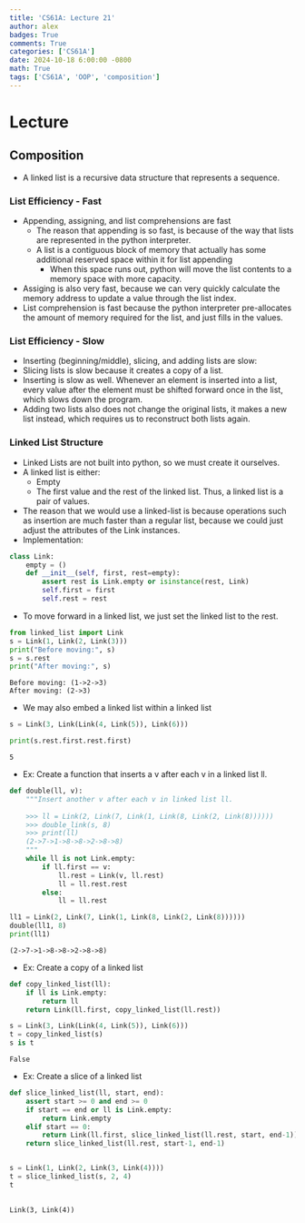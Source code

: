 ```yaml
---
title: 'CS61A: Lecture 21'
author: alex
badges: True
comments: True
categories: ['CS61A']
date: 2024-10-18 6:00:00 -0800
math: True
tags: ['CS61A', 'OOP', 'composition']
---
```


# Lecture

## Composition
- A linked list is a recursive data structure that represents a sequence.
### List Efficiency - Fast
- Appending, assigning, and list comprehensions are fast
    - The reason that appending is so fast, is because of the way that lists are represented in the python interpreter.
    - A list is a contiguous block of memory that actually has some additional reserved space within it for list appending
        - When this space runs out, python will move the list contents to a memory space with more capacity.
- Assiging is also very fast, because we can very quickly calculate the memory address to update a value through the list index.
- List comprehension is fast because the python interpreter pre-allocates the amount of memory required for the list, and just fills in the values.

### List Efficiency - Slow
- Inserting (beginning/middle), slicing, and adding lists are slow:
- Slicing lists is slow because it creates a copy of a list.
- Inserting is slow as well. Whenever an element is inserted into a list, every value after the element must be shifted forward once in the list, which slows down the program. 
- Adding two lists also does not change the original lists, it makes a new list instead, which requires us to reconstruct both lists again.

### Linked List Structure
- Linked Lists are not built into python, so we must create it ourselves.
- A linked list is either:
    - Empty
    - The first value and the rest of the linked list. Thus, a linked list is a pair of values.
- The reason that we would use a linked-list is because operations such as insertion are much faster than a regular list, because we could just adjust the attributes of the Link instances.
- Implementation:


```python
class Link:
    empty = ()
    def __init__(self, first, rest=empty):
        assert rest is Link.empty or isinstance(rest, Link)
        self.first = first
        self.rest = rest
```

- To move forward in a linked list, we just set the linked list to the rest.


```python
from linked_list import Link
s = Link(1, Link(2, Link(3)))
print("Before moving:", s)
s = s.rest
print("After moving:", s)
```

    Before moving: (1->2->3)
    After moving: (2->3)


- We may also embed a linked list within a linked list


```python
s = Link(3, Link(Link(4, Link(5)), Link(6)))

print(s.rest.first.rest.first)
```

    5


- Ex: Create a function that inserts a v after each v in a linked list ll.


```python
def double(ll, v):
    """Insert another v after each v in linked list ll.
    
    >>> ll = Link(2, Link(7, Link(1, Link(8, Link(2, Link(8))))))
    >>> double_link(s, 8)
    >>> print(ll)
    (2->7->1->8->8->2->8->8)
    """
    while ll is not Link.empty:
        if ll.first == v:
            ll.rest = Link(v, ll.rest)
            ll = ll.rest.rest
        else:
            ll = ll.rest

ll1 = Link(2, Link(7, Link(1, Link(8, Link(2, Link(8))))))
double(ll1, 8)
print(ll1)
```

    (2->7->1->8->8->2->8->8)


- Ex: Create a copy of a linked list


```python
def copy_linked_list(ll):
    if ll is Link.empty:
        return ll
    return Link(ll.first, copy_linked_list(ll.rest))

s = Link(3, Link(Link(4, Link(5)), Link(6)))
t = copy_linked_list(s)
s is t
```




    False



- Ex: Create a slice of a linked list


```python
def slice_linked_list(ll, start, end):
    assert start >= 0 and end >= 0
    if start == end or ll is Link.empty:
        return Link.empty
    elif start == 0:
        return Link(ll.first, slice_linked_list(ll.rest, start, end-1))
    return slice_linked_list(ll.rest, start-1, end-1)


s = Link(1, Link(2, Link(3, Link(4))))
t = slice_linked_list(s, 2, 4)
t
    

```




    Link(3, Link(4))


